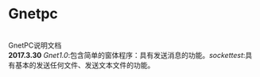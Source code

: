  # Gnetpc
</br>GnetPC说明文档
</br><b>2017.3.30</b>	*Gnet1.0*:包含简单的窗体程序：具有发送消息的功能。*sockettest*:具有基本的发送任何文件、发送文本文件的功能。
